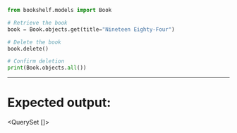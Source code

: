 ```python
from bookshelf.models import Book

# Retrieve the book
book = Book.objects.get(title="Nineteen Eighty-Four")

# Delete the book
book.delete()

# Confirm deletion
print(Book.objects.all())
```
---

# Expected output:
<QuerySet []>
```
